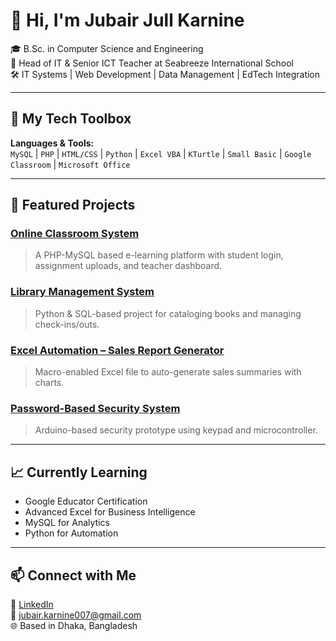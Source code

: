 
# 👋 Hi, I'm Jubair Jull Karnine

🎓 B.Sc. in Computer Science and Engineering  
💼 Head of IT & Senior ICT Teacher at Seabreeze International School  
🛠️ IT Systems | Web Development | Data Management | EdTech Integration

---

## 🔧 My Tech Toolbox

**Languages & Tools:**  
`MySQL` | `PHP` | `HTML/CSS` | `Python` | `Excel VBA` | `KTurtle` | `Small Basic` | `Google Classroom` | `Microsoft Office`

---

## 📂 Featured Projects

### [Online Classroom System](https://github.com/JubairKar9/Online-Classroom-System)
> A PHP-MySQL based e-learning platform with student login, assignment uploads, and teacher dashboard.

### [Library Management System](https://github.com/JubairKar9/Library-Management-System)
> Python & SQL-based project for cataloging books and managing check-ins/outs.

### [Excel Automation – Sales Report Generator](https://github.com/JubairKar9/Excel-Automation-Reports)
> Macro-enabled Excel file to auto-generate sales summaries with charts.

### [Password-Based Security System](https://github.com/JubairKar9/Password-Based-Security-System)
> Arduino-based security prototype using keypad and microcontroller.

---

## 📈 Currently Learning

- Google Educator Certification
- Advanced Excel for Business Intelligence
- MySQL for Analytics
- Python for Automation

---

## 📫 Connect with Me

🔗 [LinkedIn](https://www.linkedin.com/in/jubair-karnine-0959042)  
📧 jubair.karnine007@gmail.com  
🌐 Based in Dhaka, Bangladesh
